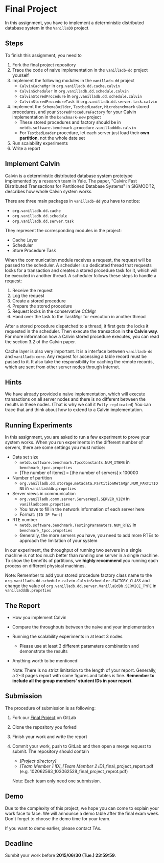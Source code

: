 # Final Project
In this assignment, you have to implement a deterministic distributed database system in the `VanillaDD` project.

## Steps
To finish this assignment, you need to

1. Fork the final project repository
2. Trace the code of naive implementation in the `vanilladb-dd` project yourself
3. Implement the following modules in the `vanilladb-dd` project
    - `CalvinCacheMgr` in `org.vanilladb.dd.cache.calvin`
    - `CalvinScheduler` in `org.vanilladb.dd.schedule.calvin`
    - `CalvinStoredProcedure` in `org.vanilladb.dd.schedule.calvin`
    - `CalvinStoredProcedureTask` in `org.vanilladb.dd.server.task.calvin`
4. Implement the `SchemaBuilder`, `TestbedLoader`, `Microbenchmark` stored procedures, and your `StoredProcedureFactory` for your Calvin implementation in the `benchmark-new` project
    - These stored procedures and factory should be in `netdb.software.benchmark.procedure.vanilladddb.calvin`
    - For `TestbedLoader` procedure, let each server just load their **own partition**, not the whole date set
5. Run scalability experiments
6. Write a report

## Implement Calvin

Calvin is a deterministic distributed database system prototype implemented by a research team in Yale. The paper, "Calvin: Fast Distributed Transactions for Partitioned Database Systems" in SIGMOD’12, describes how whole Calvin system works.

There are three main packages in `vanilladb-dd` you have to notice:
- `org.vanilladb.dd.cache`
- `org.vanilladb.dd.schedule`
- `org.vanilladb.dd.server.task`

They represent the corresponding modules in the project:
- Cache Layer
- Scheduler
- Store Procedure Task

When the communication module receives a request, the request will be passed to the scheduler. A scheduler is a dedicated thread that requests locks for a transaction and creates a stored procedure task for it, which will be executed in another thread. A scheduler follows these steps to handle a request:

1. Receive the request
2. Log the request
3. Create a stored procedure
4. Prepare the stored procedure
5. Request locks in the conservative CCMgr
6. Hand over the task to the TaskMgr for execution in another thread

After a stored procedure dispatched to a thread, it first gets the locks it requested in the scheduler. Then execute the transaction in **the Calvin way**. For more information how a Calvin stored procedure executes, you can read the section 3.2 of the Calvin paper.

Cache layer is also very important. It is a interface between `vanilladb-dd` and `vanilladb-core`. Any request for accessing a table record must be passed to it. It also take the responsibility for caching the remote records, which are sent from other server nodes through Internet.

## Hints

We have already provided a naive implementation, which will execute transactions on all server nodes and there is no different between the results in these nodes. (That is why we call it `Fully-replicated`) You can trace that and think about how to extend to a Calvin implementation.

## Running Experiments

In this assignment, you are asked to run a few experiment to prove your system works. When you run experiments in the different number of servers, there are some settings you must notice:

- Data set size
    - `netdb.software.benchmark.TpccConstants.NUM_ITEMS` in `benchmark_tpcc.propeties`
    - [The number of items] = [the number of servers] x 100000
- Number of partition
    - `org.vanilladb.dd.storage.metadata.PartitionMetaMgr.NUM_PARTITIONS` in `vanilladddb.propeties`
- Server views in communication
    - `org.vanilladb.comm.server.ServerAppl.SERVER_VIEW` in `vanilladbcomm.propeties`
    - You have to fill in the network information of each server here
    - Format: `[ID IP Port]`
- RTE number
    - `netdb.software.benchmark.TestingParameters.NUM_RTES` in `benchmark_tpcc.propeties`
    - Generally, the more servers you have, you need to add more RTEs to approach the limitation of your system

In our experiment, the throughput of running two servers in a single machine is not too much better than running one server in a single machine. To show the benefits of partitions, we **highly recommend** you running each process on different physical machines.

Note: Remember to add your stored procedure factory class name to the `org.vanilladb.dd.schedule.calvin.CalvinScheduler.FACTORY_CLASS` and change the value of `org.vanilladb.dd.server.VanillaDdDb.SERVICE_TYPE` in `vanilladddb.propeties`

## The Report

- How you implement Calvin
- Compare the throughputs between the naive and your implementation
- Running the scalability experiments in at least 3 nodes
    - Please use at least 3 different parameters combination and demonstrate the results
- Anything worth to be mentioned

	Note: There is no strict limitation to the length of your report. Generally, a 2~3 pages report with some figures and tables is fine. **Remember to include all the group members' student IDs in your report.**

## Submission

The procedure of submission is as following:

1. Fork our [Final Project](http://shwu10.cs.nthu.edu.tw/2015-cloud-database/final-project) on GitLab
2. Clone the repository you forked
3. Finish your work and write the report
4. Commit your work, push to GitLab and then open a merge request to submit. The repository should contain
	- *[Project directory]*
	- *[Team Member 1 ID]_[Team Member 2 ID]*_final_project_report.pdf (e.g. 102062563_103062528_final_project_reprot.pdf)

    Note: Each team only need one submission.

## Demo

Due to the complexity of this project, we hope you can come to explain your work face to face. We will announce a demo table after the final exam week. Don't forget to choose the demo time for your team.

If you want to demo earlier, please contact TAs.

## Deadline

Sumbit your work before **2015/06/30 (Tue.) 23:59:59**.

